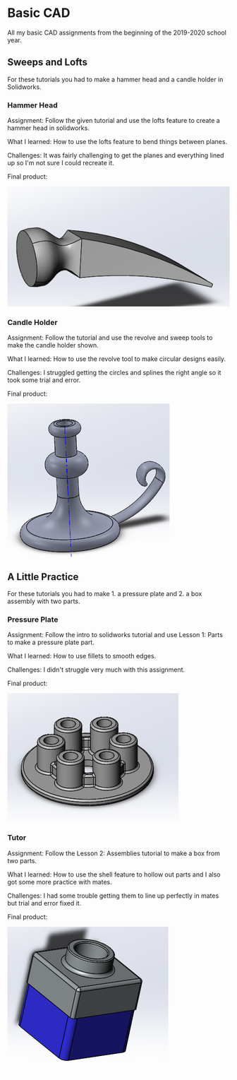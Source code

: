 # Basic CAD
All my basic CAD assignments from the beginning of the 2019-2020 school year.

## Sweeps and Lofts
For these tutorials you had to make a hammer head and a candle holder in Solidworks.

### Hammer Head
Assignment: Follow the given tutorial and use the lofts feature to create a hammer head in solidworks.

What I learned: How to use the lofts feature to bend things between planes.

Challenges: It was fairly challenging to get the planes and everything lined up so I'm not sure I could recreate it.

Final product:

![Hammer Head Basic CAD assignment](https://github.com/ahernan79/NotSoBasicCAD/blob/master/lofts1.PNG?raw=true)

### Candle Holder
Assignment: Follow the tutorial and use the revolve and sweep tools to make the candle holder shown.

What I learned: How to use the revolve tool to make circular designs easily.

Challenges: I struggled getting the circles and splines the right angle so it took some trial and error.

Final product:

![Sweeps and revolve basic CAD assignment](https://github.com/ahernan79/NotSoBasicCAD/blob/master/cstick1.PNG?raw=true)

## A Little Practice
For these tutorials you had to make 1. a pressure plate and 2. a box assembly with two parts.

### Pressure Plate
Assignment: Follow the intro to solidworks tutorial and use Lesson 1: Parts to make a pressure plate part.

What I learned: How to use fillets to smooth edges.

Challenges: I didn't struggle very much with this assignment.

Final product:

![Solidworks Tutorial:Parts Assignment](https://github.com/ahernan79/NotSoBasicCAD/blob/master/pressureplate1.PNG?raw=true)
### Tutor
Assignment: Follow the Lesson 2: Assemblies tutorial to make a box from two parts. 

What I learned: How to use the shell feature to hollow out parts and I also got some more practice with mates.

Challenges: I had some trouble getting them to line up perfectly in mates but trial and error fixed it.

Final product:

![Solidworks Tutorial:Assemblies Assignment](https://github.com/ahernan79/NotSoBasicCAD/blob/master/tutor1.PNG?raw=true)
